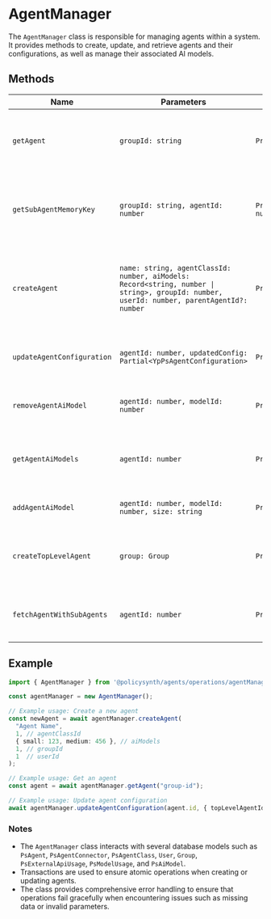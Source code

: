 # AgentManager

The `AgentManager` class is responsible for managing agents within a system. It provides methods to create, update, and retrieve agents and their configurations, as well as manage their associated AI models.

## Methods

| Name                          | Parameters                                                                 | Return Type                  | Description                                                                 |
|-------------------------------|----------------------------------------------------------------------------|------------------------------|-----------------------------------------------------------------------------|
| `getAgent`                    | `groupId: string`                                                          | `Promise<PsAgent>`           | Retrieves the top-level agent for a given group, creating it if necessary.  |
| `getSubAgentMemoryKey`        | `groupId: string, agentId: number`                                         | `Promise<string \| null>`    | Finds and returns the memory key for a specific sub-agent within a group.   |
| `createAgent`                 | `name: string, agentClassId: number, aiModels: Record<string, number \| string>, groupId: number, userId: number, parentAgentId?: number` | `Promise<PsAgent>`           | Creates a new agent with the specified parameters and associates AI models. |
| `updateAgentConfiguration`    | `agentId: number, updatedConfig: Partial<YpPsAgentConfiguration>`          | `Promise<void>`              | Updates the configuration of an existing agent.                             |
| `removeAgentAiModel`          | `agentId: number, modelId: number`                                         | `Promise<void>`              | Removes an AI model from an agent.                                          |
| `getAgentAiModels`            | `agentId: number`                                                          | `Promise<PsAiModel[]>`       | Retrieves the AI models associated with a specific agent.                   |
| `addAgentAiModel`             | `agentId: number, modelId: number, size: string`                           | `Promise<void>`              | Adds an AI model to an agent.                                               |
| `createTopLevelAgent`         | `group: Group`                                                             | `Promise<PsAgent>`           | Creates a top-level agent for a group if it doesn't exist.                  |
| `fetchAgentWithSubAgents`     | `agentId: number`                                                          | `Promise<any>`               | Fetches an agent along with its sub-agents and related data.                |

## Example

```typescript
import { AgentManager } from '@policysynth/agents/operations/agentManager.js';

const agentManager = new AgentManager();

// Example usage: Create a new agent
const newAgent = await agentManager.createAgent(
  "Agent Name",
  1, // agentClassId
  { small: 123, medium: 456 }, // aiModels
  1, // groupId
  1  // userId
);

// Example usage: Get an agent
const agent = await agentManager.getAgent("group-id");

// Example usage: Update agent configuration
await agentManager.updateAgentConfiguration(agent.id, { topLevelAgentId: 2 });
```

### Notes

- The `AgentManager` class interacts with several database models such as `PsAgent`, `PsAgentConnector`, `PsAgentClass`, `User`, `Group`, `PsExternalApiUsage`, `PsModelUsage`, and `PsAiModel`.
- Transactions are used to ensure atomic operations when creating or updating agents.
- The class provides comprehensive error handling to ensure that operations fail gracefully when encountering issues such as missing data or invalid parameters.